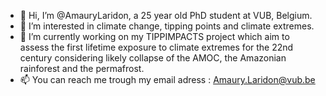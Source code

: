 - 👋 Hi, I’m @AmauryLaridon, a 25 year old PhD student at VUB, Belgium.
- 👀 I’m interested in climate change, tipping points and climate extremes. 
- 🌱 I’m currently working on my TIPPIMPACTS project which aim to assess the first lifetime exposure to climate extremes for the 22nd century considering likely collapse of the AMOC, the Amazonian rainforest and the permafrost. 
- 📫 You can reach me trough my email adress : Amaury.Laridon@vub.be

<!---
AmauryLaridon/AmauryLaridon is a ✨ special ✨ repository because its `README.md` (this file) appears on your GitHub profile.
You can click the Preview link to take a look at your changes.
--->

